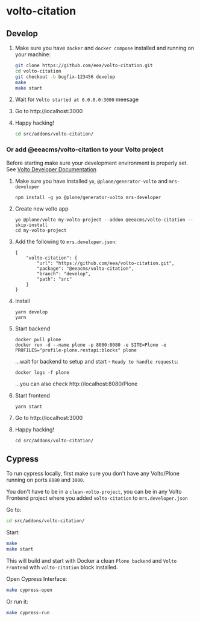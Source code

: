 # volto-citation

## Develop

1. Make sure you have `docker` and `docker compose` installed and running on your machine:

    ```Bash
    git clone https://github.com/eea/volto-citation.git
    cd volto-citation
    git checkout -b bugfix-123456 develop
    make
    make start
    ```

1. Wait for `Volto started at 0.0.0.0:3000` meesage

1. Go to http://localhost:3000

1.  Happy hacking!

    ```Bash
    cd src/addons/volto-citation/
    ```

### Or add @eeacms/volto-citation to your Volto project

Before starting make sure your development environment is properly set. See [Volto Developer Documentation](https://docs.voltocms.com/getting-started/install/)

1.  Make sure you have installed `yo`, `@plone/generator-volto` and `mrs-developer`

        npm install -g yo @plone/generator-volto mrs-developer

1.  Create new volto app

        yo @plone/volto my-volto-project --addon @eeacms/volto-citation --skip-install
        cd my-volto-project

1.  Add the following to `mrs.developer.json`:

        {
            "volto-citation": {
                "url": "https://github.com/eea/volto-citation.git",
                "package": "@eeacms/volto-citation",
                "branch": "develop",
                "path": "src"
            }
        }

1.  Install

        yarn develop
        yarn

1.  Start backend

        docker pull plone
        docker run -d --name plone -p 8080:8080 -e SITE=Plone -e PROFILES="profile-plone.restapi:blocks" plone

    ...wait for backend to setup and start - `Ready to handle requests`:

        docker logs -f plone

    ...you can also check http://localhost:8080/Plone

1.  Start frontend

        yarn start

1.  Go to http://localhost:3000

1.  Happy hacking!

        cd src/addons/volto-citation/

## Cypress

To run cypress locally, first make sure you don't have any Volto/Plone running on ports `8080` and `3000`.

You don't have to be in a `clean-volto-project`, you can be in any Volto Frontend
project where you added `volto-citation` to `mrs.developer.json`

Go to:

  ```BASH
  cd src/addons/volto-citation/
  ```

Start:

  ```Bash
  make
  make start
  ```

This will build and start with Docker a clean `Plone backend` and `Volto Frontend` with `volto-citation` block installed.

Open Cypress Interface:

  ```Bash
  make cypress-open
  ```

Or run it:

  ```Bash
  make cypress-run
  ```
